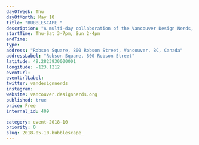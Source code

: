 ```yaml
---
dayOfWeek: Thu
dayOfMonth: May 10
title: "BUBBLESCAPE "
description: "A multi-day collaboration of the Vancouver Design Nerds, frida&frank, and Vancouver Design Foundation at Robson Square.<br> <br> A variety of pop-up experiences will enliven our inflatable bubble spaces, showing you first hand how they use design to create impact. Plus surprise activities and guests to be announced. Sponsored by VIVA Vancouver.<br> <br> <b>Thursday Programming</b><br> <em>All Day (3pm to evening):</em><br> Table Tennis by frida&frank<br> <br> <em>3-5pm: </em><br> Bike Rack Design Jam with the Vancouver Design Nerds, by VIVA Vancouver <br> Co-working at Robson Square with Vancouver Design Nerds <br> <br> <em>5-7pm: </em><br> Life Between Umbrellas: Rain-Friendly Public Spaces Workshop by VPSN<br> Lighting and Projection Show by HFOUR"
startTime: Thu-Sat 3-7pm, Sun 2-4pm
endTime: 
type: 
address: "Robson Square, 800 Robson Street, Vancouver, BC, Canada"
addressLabel: "Robson Square, 800 Robson Street"
latitude: 49.2823930000001
longitude: -123.1212
eventUrl: 
eventUrlLabel: 
twitter: vandesignnerds
instagram: 
website: vancouver.designnerds.org
published: true
price: Free
internal_id: 409

category: event-2018-10
priority: 0
slug: 2018-05-10-bubblescape_
---
```

